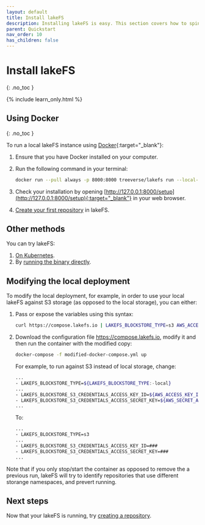```yaml
---
layout: default
title: Install lakeFS
description: Installing lakeFS is easy. This section covers how to spin up lakeFS using Docker.
parent: Quickstart
nav_order: 10
has_children: false
---
```


# Install lakeFS
{: .no_toc }

{% include learn_only.html %} 

## Using Docker
{: .no_toc }

To run a local lakeFS instance using [Docker](https://docs.docker.com/){:target="_blank"}:

1. Ensure that you have Docker installed on your computer. 

1. Run the following command in your terminal:

   ```bash
   docker run --pull always -p 8000:8000 treeverse/lakefs run --local-settings
   ```

1. Check your installation by opening [http://127.0.0.1:8000/setup](http://127.0.0.1:8000/setup){:target="_blank"} in your web browser.

1. [Create your first repository](repository.md) in lakeFS.

## Other methods

You can try lakeFS:

1. [On Kubernetes](more_quickstart_options.md#on-kubernetes-with-helm).
1. By [running the binary directly](more_quickstart_options.md#using-the-binary).

## Modifying the local deployment

To modify the local deployment, for example, in order to use your local lakeFS against S3 storage (as opposed to the local storage), you can either:
1. Pass or expose the variables using this syntax:

   ```bash
   curl https://compose.lakefs.io | LAKEFS_BLOCKSTORE_TYPE=s3 AWS_ACCESS_KEY_ID=YourAccessKeyValue AWS_SECRET_ACCESS_KEY=YourSecretKeyValue docker-compose -f - up
   ```
2. Download the configuration file https://compose.lakefs.io, modify it and then run the container with the modified copy:

   ```bash
   docker-compose -f modified-docker-compose.yml up
   ```

   For example, to run against S3 instead of local storage, change:
   ```bash
   ...
   - LAKEFS_BLOCKSTORE_TYPE=${LAKEFS_BLOCKSTORE_TYPE:-local}
   ...
   - LAKEFS_BLOCKSTORE_S3_CREDENTIALS_ACCESS_KEY_ID=${AWS_ACCESS_KEY_ID:-}
   - LAKEFS_BLOCKSTORE_S3_CREDENTIALS_ACCESS_SECRET_KEY=${AWS_SECRET_ACCESS_KEY:-}
   ...
   ```
   To:
   ```bash
   ...
   - LAKEFS_BLOCKSTORE_TYPE=s3
   ...
   - LAKEFS_BLOCKSTORE_S3_CREDENTIALS_ACCESS_KEY_ID=###
   - LAKEFS_BLOCKSTORE_S3_CREDENTIALS_ACCESS_SECRET_KEY=###
   ...
   ```
Note that if you only stop/start the container as opposed to remove the a previous run, lakeFS will try to identify repositories that use different storange namespaces, and prevert running.

## Next steps

Now that your lakeFS is running, try [creating a repository](repository.md).
